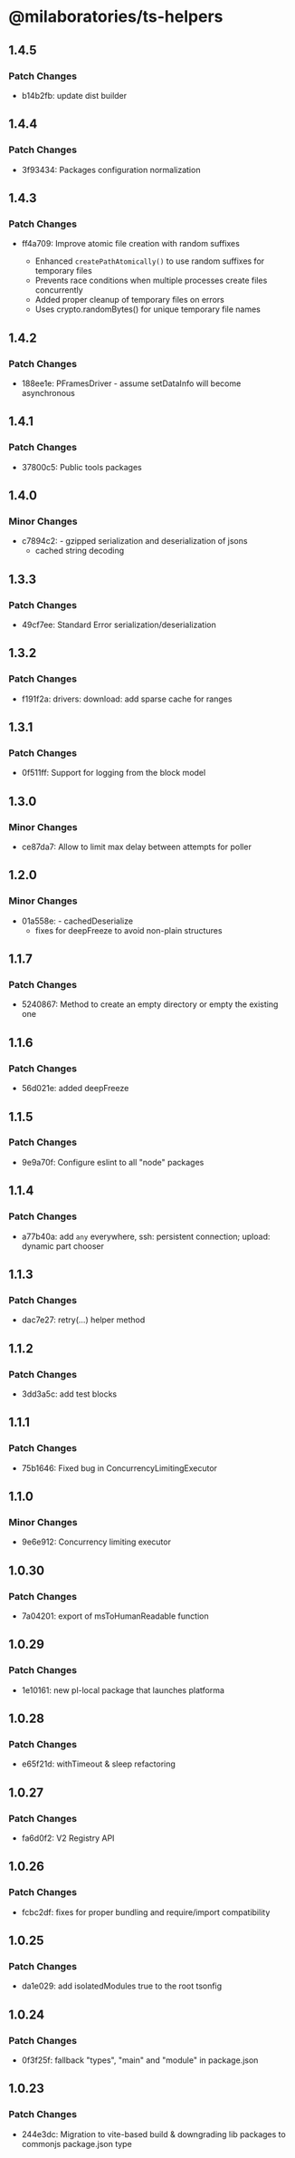 # @milaboratories/ts-helpers

## 1.4.5

### Patch Changes

- b14b2fb: update dist builder

## 1.4.4

### Patch Changes

- 3f93434: Packages configuration normalization

## 1.4.3

### Patch Changes

- ff4a709: Improve atomic file creation with random suffixes

  - Enhanced `createPathAtomically()` to use random suffixes for temporary files
  - Prevents race conditions when multiple processes create files concurrently
  - Added proper cleanup of temporary files on errors
  - Uses crypto.randomBytes() for unique temporary file names

## 1.4.2

### Patch Changes

- 188ee1e: PFramesDriver - assume setDataInfo will become asynchronous

## 1.4.1

### Patch Changes

- 37800c5: Public tools packages

## 1.4.0

### Minor Changes

- c7894c2: - gzipped serialization and deserialization of jsons
  - cached string decoding

## 1.3.3

### Patch Changes

- 49cf7ee: Standard Error serialization/deserialization

## 1.3.2

### Patch Changes

- f191f2a: drivers: download: add sparse cache for ranges

## 1.3.1

### Patch Changes

- 0f511ff: Support for logging from the block model

## 1.3.0

### Minor Changes

- ce87da7: Allow to limit max delay between attempts for poller

## 1.2.0

### Minor Changes

- 01a558e: - cachedDeserialize
  - fixes for deepFreeze to avoid non-plain structures

## 1.1.7

### Patch Changes

- 5240867: Method to create an empty directory or empty the existing one

## 1.1.6

### Patch Changes

- 56d021e: added deepFreeze

## 1.1.5

### Patch Changes

- 9e9a70f: Configure eslint to all "node" packages

## 1.1.4

### Patch Changes

- a77b40a: add `any` everywhere, ssh: persistent connection; upload: dynamic part chooser

## 1.1.3

### Patch Changes

- dac7e27: retry(...) helper method

## 1.1.2

### Patch Changes

- 3dd3a5c: add test blocks

## 1.1.1

### Patch Changes

- 75b1646: Fixed bug in ConcurrencyLimitingExecutor

## 1.1.0

### Minor Changes

- 9e6e912: Concurrency limiting executor

## 1.0.30

### Patch Changes

- 7a04201: export of msToHumanReadable function

## 1.0.29

### Patch Changes

- 1e10161: new pl-local package that launches platforma

## 1.0.28

### Patch Changes

- e65f21d: withTimeout & sleep refactoring

## 1.0.27

### Patch Changes

- fa6d0f2: V2 Registry API

## 1.0.26

### Patch Changes

- fcbc2df: fixes for proper bundling and require/import compatibility

## 1.0.25

### Patch Changes

- da1e029: add isolatedModules true to the root tsonfig

## 1.0.24

### Patch Changes

- 0f3f25f: fallback "types", "main" and "module" in package.json

## 1.0.23

### Patch Changes

- 244e3dc: Migration to vite-based build & downgrading lib packages to commonjs package.json type
